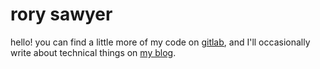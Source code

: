 # rory sawyer

hello! you can find a little more of my code on [gitlab](https://gitlab.com/soryrawyer), and I'll occasionally write about technical things on [my blog](https://blog.sory.biz/).
